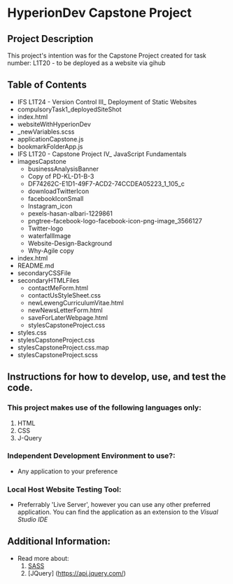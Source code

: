 # HyperionDev Capstone Project

## Project Description

This project's intention was for the Capstone Project created for task number: L1T20 - to be deployed as a website via gihub

## Table of Contents

* IFS L1T24 - Version Control III_ Deployment of Static Websites
* compulsoryTask1_deployedSiteShot
* index.html
* websiteWithHyperionDev
 * _newVariables.scss
 * applicationCapstone.js
 * bookmarkFolderApp.js
 * IFS L1T20 - Capstone Project IV_ JavaScript Fundamentals
 * imagesCapstone
    * businessAnalysisBanner
    * Copy of PD-KL-D1-B-3
    * DF74262C-E1D1-49F7-ACD2-74CCDEA05223_1_105_c
    * downloadTwitterIcon
    * facebookIconSmall
    * Instagram_icon
    * pexels-hasan-albari-1229861
    * pngtree-facebook-logo-facebook-icon-png-image_3566127
    * Twitter-logo
    * waterfallImage
    * Website-Design-Background
    * Why-Agile copy
  * index.html
  * README.md
 * secondaryCSSFile
 * secondaryHTMLFiles
   * contactMeForm.html
   * contactUsStyleSheet.css
   * newLewengCurriculumVitae.html
   * newNewsLetterForm.html
   * saveForLaterWebpage.html
   * stylesCapstoneProject.css
 * styles.css
 * stylesCapstoneProject.css
 * stylesCapstoneProject.css.map
 * stylesCapstoneProject.scss

## Instructions for how to develop, use, and test the code.

### This project makes use of the following languages only:
1. HTML
2. CSS
3. J-Query

### Independent Development Environment to use?:
* Any application to your preference

### Local Host Website Testing Tool:
* Preferrably 'Live Server', however you can use any other preferred application. You can find the application as an extension to the _Visual Studio IDE_

## Additional Information:
* Read more about:
  1. [SASS](https://sass-lang.com/)
  2. [JQuery] (https://api.jquery.com/)
